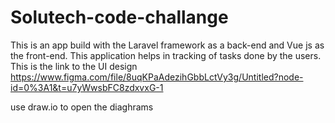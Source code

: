 # Solutech-code-challange
This is an app build with the Laravel framework as a back-end and Vue js as the front-end. This application helps in tracking of tasks done by the users.
This is the link to the UI design https://www.figma.com/file/8uqKPaAdezihGbbLctVy3g/Untitled?node-id=0%3A1&t=u7yWwsbFC8zdxvxG-1

use draw.io to open the diaghrams 
